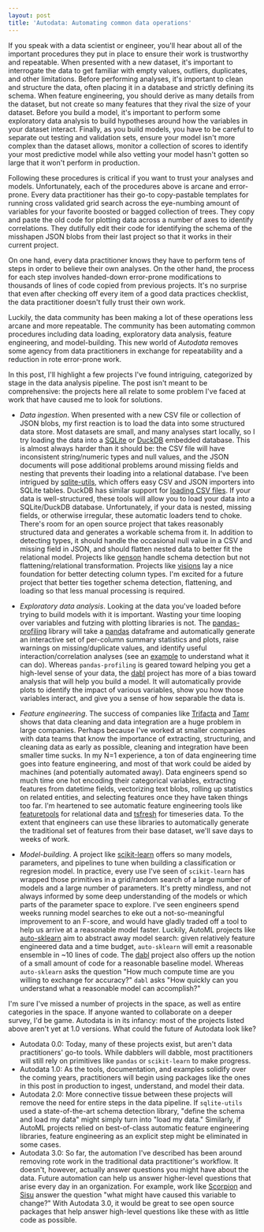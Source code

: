 ```yaml
---
layout: post
title: 'Autodata: Automating common data operations'
---
```

If you speak with a data scientist or engineer, you'll hear about all of the important procedures they put in place to ensure their work is trustworthy and repeatable. When presented with a new dataset, it's important to interrogate the data to get familiar with empty values, outliers, duplicates, and other limitations. Before performing analyses, it's important to clean and structure the data, often placing it in a database and strictly defining its schema. When feature engineering, you should derive as many details from the dataset, but not create so many features that they rival the size of your dataset. Before you build a model, it's important to perform some exploratory data analysis to build hypotheses around how the variables in your dataset interact. Finally, as you build models, you have to be careful to separate out testing and validation sets, ensure your model isn't more complex than the dataset allows, monitor a collection of scores to identify your most predictive model while also vetting your model hasn't gotten so large that it won't perform in production.

Following these procedures is critical if you want to trust your analyses and models. Unfortunately, each of the procedures above is arcane and error-prone. Every data practitioner has their go-to copy-pastable templates for running cross validated grid search across the eye-numbing amount of variables for your favorite boosted or bagged collection of trees. They copy and paste the old code for plotting data across a number of axes to identify correlations. They dutifully edit their code for identifying the schema of the misshapen JSON blobs from their last project so that it works in their current project.

On one hand, every data practitioner knows they have to perform tens of steps in order to believe their own analyses. On the other hand, the process for each step involves handed-down error-prone modifications to thousands of lines of code copied from previous projects. It's no surprise that even after checking off every item of a good data practices checklist, the data practitioner doesn't fully trust their own work.

Luckily, the data community has been making a lot of these operations less arcane and more repeatable. The community has been automating common procedures including data loading, exploratory data analysis, feature engineering, and model-building. This new world of *Autodata* removes some agency from data practitioners in exchange for repeatability and a reduction in rote error-prone work.

In this post, I'll highlight a few projects I've found intriguing, categorized by stage in the data analysis pipeline. The post isn't meant to be comprehensive: the projects here all relate to some problem I've faced at work that have caused me to look for solutions.

* *Data ingestion*. When presented with a new CSV file or collection of JSON blobs, my first reaction is to load the data into some structured data store. Most datasets are small, and many analyses start locally, so I try loading the data into a [SQLite](https://www.sqlite.org/index.html) or [DuckDB](https://duckdb.org/) embedded database. This is almost always harder than it should be: the CSV file will have inconsistent string/numeric types and null values, and the JSON documents will pose additional problems around missing fields and nesting that prevents their loading into a relational database. I've been intrigued by [sqlite-utils](https://sqlite-utils.readthedocs.io/en/stable/cli.html), which offers easy CSV and JSON importers into SQLite tables. DuckDB has similar support for [loading CSV files](https://duckdb.org/docs/data/csv). If your data is well-structured, these tools will allow you to load your data into a SQLite/DuckDB database. Unfortunately, if your data is nested, missing fields, or otherwise irregular, these automatic loaders tend to choke. There's room for an open source project that takes reasonably structured data and generates a workable schema from it. In addition to detecting types, it should handle the occasional null value in a CSV and missing field in JSON, and should flatten nested data to better fit the relational model.  Projects like [genson](https://pypi.org/project/genson/) handle schema detection but not flattening/relational transformation. Projects like [visions](https://dylan-profiler.github.io/visions/visions/getting_started/introduction.html) lay a nice foundation for better detecting column types. I'm excited for a future project that better ties together schema detection, flattening, and loading so that less manual processing is required.

* *Exploratory data analysis*. Looking at the data you've loaded before trying to build models with it is important. Wasting your time looping over variables and futzing with plotting libraries is not. The [pandas-profiling](https://pandas-profiling.github.io/pandas-profiling/docs/master/rtd/pages/introduction.html) library will take a [pandas](https://pandas.pydata.org/) dataframe and automatically generate an interactive set of per-column summary statistics and plots, raise warnings on missing/duplicate values, and identify useful interaction/correlation analyses (see an [example](https://pandas-profiling.github.io/pandas-profiling/examples/master/meteorites/meteorites_report.html) to understand what it can do). Whereas `pandas-profiling` is geared toward helping you get a high-level sense of your data, the [dabl](https://dabl.github.io/0.1.9/) project has more of a bias toward analysis that will help you build a model. It will automatically provide plots to identify the impact of various variables, show you how those variables interact, and give you a sense of how separable the data is.

* *Feature engineering*. The success of companies like [Trifacta](https://www.trifacta.com/) and [Tamr](https://www.tamr.com/) shows that data cleaning and data integration are a huge problem in large companies. Perhaps because I've worked at smaller companies with data teams that know the importance of extracting, structuring, and cleaning data as early as possible, cleaning and integration have been smaller time sucks. In my N=1 experience, a ton of data engineering time goes into feature engineering, and most of that work could be aided by machines (and potentially automated away). Data engineers spend so much time one hot encoding their categorical variables, extracting features from datetime fields, vectorizing text blobs, rolling up statistics on related entities, and selecting features once they have taken things too far. I'm heartened to see automatic feature engineering tools like [featuretools](https://featuretools.alteryx.com/en/stable/) for relational data and [tsfresh](https://tsfresh.readthedocs.io/en/latest/text/quick_start.html) for timeseries data. To the extent that engineers can use these libraries to automatically generate the traditional set of features from their base dataset, we'll save days to weeks of work.

* *Model-building*. A project like [scikit-learn](https://scikit-learn.org/stable/) offers so many models, parameters, and pipelines to tune when building a classification or regresion model. In practice, every use I've seen of `scikit-learn` has wrapped those primitives in a grid/random search of a large number of models and a large number of parameters. It's pretty mindless, and not always informed by some deep understanding of the models or which parts of the parameter space to explore. I've seen engineers spend weeks running model searches to eke out a not-so-meaningful improvement to an F-score, and would have gladly traded off a tool to help us arrive at a reasonable model faster. Luckily, AutoML projects like [auto-sklearn](https://automl.github.io/auto-sklearn/master/) aim to abstract away model search: given relatively feature engineered data and a time budget, `auto-sklearn` will emit a reasonable ensemble in ~10 lines of code. The [dabl](https://dabl.github.io/0.1.9/) project also offers up the notion of a small amount of code for a reasonable baseline model. Whereas `auto-sklearn` asks the question "How much compute time are you willing to exchange for accuracy?" `dabl` asks "How quickly can you understand what a reasonable model can accomplish?"

I'm sure I've missed a number of projects in the space, as well as entire categories in the space. If anyone wanted to collaborate on a deeper survey, I'd be game. Autodata is in its infancy: most of the projects listed above aren't yet at 1.0 versions.  What could the future of Autodata look like?
* Autodata 0.0: Today, many of these projects exist, but aren't data practitioners' go-to tools. While dabblers will dabble, most practitioners will still rely on primitives like `pandas` or `scikit-learn` to make progress.
* Autodata 1.0: As the tools, documentation, and examples solidify over the coming years, practitioners will begin using packages like the ones in this post in production to ingest, understand, and model their data.
* Autodata 2.0: More connective tissue between these projects will remove the need for entire steps in the data pipeline. If `sqlite-utils` used a state-of-the-art schema detection library, "define the schema and load my data" might simply turn into "load my data." Similarly, if AutoML projects relied on best-of-class automatic feature engineering libraries, feature engineering as an explicit step might be eliminated in some cases.
* Autodata 3.0: So far, the automation I've described has been around removing rote work in the traditional data practitioner's workflow. It doesn't, however, actually answer questions you might have about the data. Future automation can help us answer higher-level questions that arise every day in an organization. For example, work like [Scorpion](http://www.vldb.org/pvldb/vol6/p553-wu.pdf) and [Sisu](https://sisudata.com/product/) answer the question "what might have caused this variable to change?" With Autodata 3.0, it would be great to see open source packages that help answer high-level questions like these with as little code as possible.